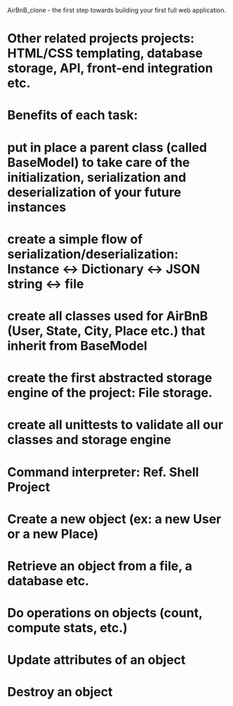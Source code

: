AirBnB_clone - the first step towards building your first full web application.

# Other related projects projects: HTML/CSS templating, database storage, API, front-end integration etc.

# Benefits of each task:

# put in place a parent class (called BaseModel) to take care of the initialization, serialization and deserialization of your future instances
# create a simple flow of serialization/deserialization: Instance <-> Dictionary <-> JSON string <-> file
# create all classes used for AirBnB (User, State, City, Place etc.) that inherit from BaseModel
# create the first abstracted storage engine of the project: File storage.
# create all unittests to validate all our classes and storage engine

# Command interpreter: Ref. Shell Project

# Create a new object (ex: a new User or a new Place)
# Retrieve an object from a file, a database etc.
# Do operations on objects (count, compute stats, etc.)
# Update attributes of an object
# Destroy an object
